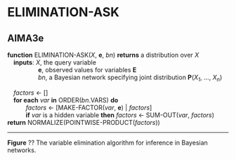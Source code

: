 # ELIMINATION-ASK

## AIMA3e
__function__ ELIMINATION-ASK(_X_, __e__, _bn_) __returns__ a distribution over _X_  
&emsp;__inputs__: _X_, the query variable  
&emsp;&emsp;&emsp;&emsp;&emsp;__e__, observed values for variables __E__  
&emsp;&emsp;&emsp;&emsp;&emsp;_bn_, a Bayesian network specifying joint distribution __P__(_X<sub>1</sub>_, &hellip;, _X<sub>n</sub>_)  

&emsp;_factors_ &larr; \[\]  
&emsp;__for each__ _var_ __in__ ORDER(_bn_.VARS) __do__  
&emsp;&emsp;&emsp;_factors_ &larr; \[MAKE\-FACTOR(_var_, __e__) &vert; _factors_\]  
&emsp;&emsp;&emsp;__if__ _var_ is a hidden variable __then__ _factors_ &larr; SUM\-OUT(_var_, _factors_)  
__return__ NORMALIZE(POINTWISE\-PRODUCT(_factors_))  

---
__Figure__ ?? The variable elimination algorithm for inference in Bayesian networks.
